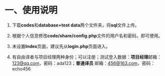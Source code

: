 # 一、使用说明

1.  下载**codes**和**database+test data**两个文件夹，将**sql**文件上传。

2.  根据个人信息修改**code/share/config.php**文件的用户名和密码，即可使用。

3.  未设置**Index**页面，建议先从**login.php**页面进入。

4.  有自由译者与项目经理两种身份；可以注册；测试登入数据：**项目经理**邮箱：123@qq.com，密码：ada123；**普通译员** 邮箱：456@163.com，密码：echo456

   

